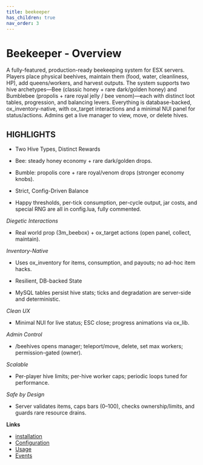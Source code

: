```yaml
---
title: beekeeper
has_children: true
nav_order: 3
---
```


# Beekeeper - Overview

A fully-featured, production-ready beekeeping system for ESX servers. Players place physical beehives, maintain them (food, water, cleanliness, HP), add queens/workers, and harvest outputs. The system supports two hive archetypes—Bee (classic honey + rare dark/golden honey) and Bumblebee (propolis + rare royal jelly / bee venom)—each with distinct loot tables, progression, and balancing levers. Everything is database-backed, ox_inventory-native, with ox_target interactions and a minimal NUI panel for status/actions. Admins get a live manager to view, move, or delete hives.

## **HIGHLIGHTS**

- Two Hive Types, Distinct Rewards

- Bee: steady honey economy + rare dark/golden drops.

- Bumble: propolis core + rare royal/venom drops (stronger economy knobs).

- Strict, Config-Driven Balance

- Happy thresholds, per-tick consumption, per-cycle output, jar costs, and special RNG are all in config.lua, fully commented.

*Diegetic Interactions*

- Real world prop (3m_beebox) + ox_target actions (open panel, collect, maintain).

*Inventory-Native*

- Uses ox_inventory for items, consumption, and payouts; no ad-hoc item hacks.

- Resilient, DB-backed State

- MySQL tables persist hive stats; ticks and degradation are server-side and deterministic.

*Clean UX*

- Minimal NUI for live status; ESC close; progress animations via ox_lib.

*Admin Control*

- /beehives opens manager; teleport/move, delete, set max workers; permission-gated (owner).

*Scalable*

- Per-player hive limits; per-hive worker caps; periodic loops tuned for performance.

*Safe by Design*

- Server validates items, caps bars (0–100), checks ownership/limits, and guards rare resource drains.


**Links**

- [installation](install.md)
- [Configuration](config.md)
- [Usage](usage.md)
- [Events](api.md)
